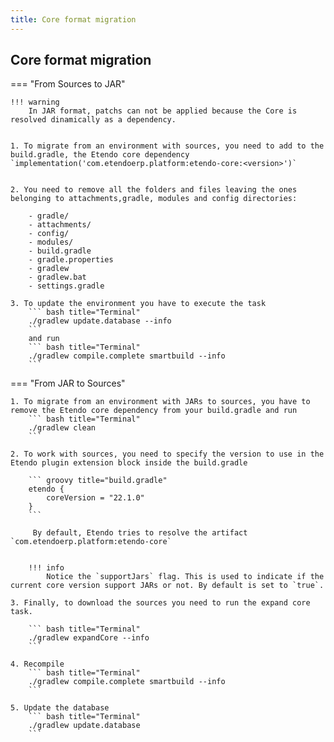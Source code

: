 ```yaml
---
title: Core format migration
---
```

## Core format migration

=== "From Sources to JAR"

    !!! warning
        In JAR format, patchs can not be applied because the Core is resolved dinamically as a dependency.


    1. To migrate from an environment with sources, you need to add to the build.gradle, the Etendo core dependency 
    `implementation('com.etendoerp.platform:etendo-core:<version>')`


    2. You need to remove all the folders and files leaving the ones belonging to attachments,gradle, modules and config directories:

        - gradle/
        - attachments/
        - config/
        - modules/ 
        - build.gradle
        - gradle.properties
        - gradlew
        - gradlew.bat
        - settings.gradle

    3. To update the environment you have to execute the task
        ``` bash title="Terminal" 
        ./gradlew update.database --info
        ```
        and run
        ``` bash title="Terminal" 
        ./gradlew compile.complete smartbuild --info
        ```

=== "From JAR to Sources"

    1. To migrate from an environment with JARs to sources, you have to remove the Etendo core dependency from your build.gradle and run
        ``` bash title="Terminal" 
        ./gradlew clean
        ```

    2. To work with sources, you need to specify the version to use in the Etendo plugin extension block inside the build.gradle

        ``` groovy title="build.gradle"
        etendo {
            coreVersion = "22.1.0"
        }
        ```

         By default, Etendo tries to resolve the artifact `com.etendoerp.platform:etendo-core`


        !!! info
            Notice the `supportJars` flag. This is used to indicate if the current core version support JARs or not. By default is set to `true`.

    3. Finally, to download the sources you need to run the expand core task.

        ``` bash title="Terminal"
        ./gradlew expandCore --info
        ```

    4. Recompile
        ``` bash title="Terminal"
        ./gradlew compile.complete smartbuild --info
        ```

    5. Update the database
        ``` bash title="Terminal"
        ./gradlew update.database
        ```
